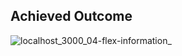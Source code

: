 <h2 font-weight="bold">Achieved Outcome</h2>

![localhost_3000_04-flex-information_](https://github.com/iamvictati/Odin_Flexbox/assets/142629886/3171201b-b9e1-4ceb-9a67-c4638fbccb16)

